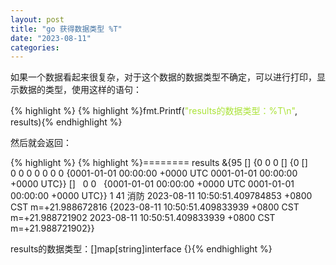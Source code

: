 ```yaml
---
layout: post
title: "go 获得数据类型 %T"
date: "2023-08-11"
categories: 
---
```

<p>如果一个数据看起来很复杂，对于这个数据的数据类型不确定，可以进行打印，显示数据的类型，使用这样的语句：</p>

{% highlight %}
{% highlight %}fmt.Printf(<span style="color:#abe338">&quot;results的数据类型：%T\n&quot;</span>, results){% endhighlight %}

<p>然后就会返回：</p>

{% highlight %}
{% highlight %}======== results &amp;{95 [] {0 0 0 [] {0 []&nbsp;&nbsp;&nbsp;&nbsp; 0 0 0 0 0 0 0 {0001-01-01 00:00:00 +0000 UTC 0001-01-01 00:00:00 +0000 UTC}} []&nbsp;&nbsp; 0 0&nbsp;&nbsp; {0001-01-01 00:00:00 +0000 UTC 0001-01-01 00:00:00 +0000 UTC}} 1 41 消防 2023-08-11 10:50:51.409784853 +0800 CST m=+21.988672816 {2023-08-11 10:50:51.409833939 +0800 CST m=+21.988721902 2023-08-11 10:50:51.409833939 +0800 CST m=+21.988721902}}

results的数据类型：[]map[string]interface {}{% endhighlight %}

<p>&nbsp;</p>

